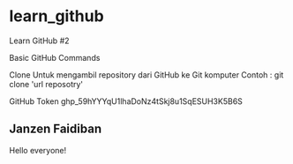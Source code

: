 # learn_github
Learn GitHub #2

Basic GitHub Commands

Clone
Untuk mengambil repository dari GitHub ke Git komputer
Contoh : 
git clone 'url reposotry'

GitHub Token
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

## Janzen Faidiban
Hello everyone!




